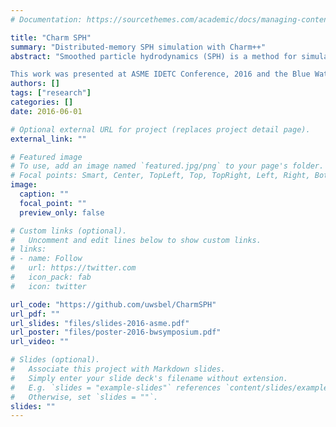 ```yaml
---
# Documentation: https://sourcethemes.com/academic/docs/managing-content/

title: "Charm SPH"
summary: "Distributed-memory SPH simulation with Charm++"
abstract: "Smoothed particle hydrodynamics (SPH) is a method for simulating the dynamics of fluids. In this project, we implement a distributed memory SPH simulation engine with the Charm++ asynchronous message passing parallel programming framework. We employ a hybrid decomposition strategy that targets the parallelization of both the physical domain and force computation. This strategy allowed us to take advantage of the three core components of the Charm++ paradigm; object migratability, overdecomposition, and message-drive execution. We evaluate the strong scaling of our implementation up to 504 cores (8 nodes) and find it scales linearly.

This work was presented at ASME IDETC Conference, 2016 and the Blue Water Symposium, 2016"
authors: []
tags: ["research"]
categories: []
date: 2016-06-01

# Optional external URL for project (replaces project detail page).
external_link: ""

# Featured image
# To use, add an image named `featured.jpg/png` to your page's folder.
# Focal points: Smart, Center, TopLeft, Top, TopRight, Left, Right, BottomLeft, Bottom, BottomRight.
image:
  caption: ""
  focal_point: ""
  preview_only: false

# Custom links (optional).
#   Uncomment and edit lines below to show custom links.
# links:
# - name: Follow
#   url: https://twitter.com
#   icon_pack: fab
#   icon: twitter

url_code: "https://github.com/uwsbel/CharmSPH"
url_pdf: ""
url_slides: "files/slides-2016-asme.pdf"
url_poster: "files/poster-2016-bwsymposium.pdf"
url_video: ""

# Slides (optional).
#   Associate this project with Markdown slides.
#   Simply enter your slide deck's filename without extension.
#   E.g. `slides = "example-slides"` references `content/slides/example-slides.md`.
#   Otherwise, set `slides = ""`.
slides: ""
---
```

